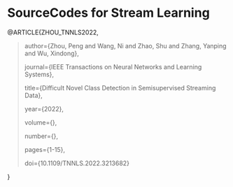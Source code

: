 # SourceCodes for Stream Learning


@ARTICLE{ZHOU_TNNLS2022, 
  > author={Zhou, Peng and Wang, Ni and Zhao, Shu and Zhang, Yanping and Wu, Xindong},
  >  
  > journal={IEEE Transactions on Neural Networks and Learning Systems}, 
  > 
  > title={Difficult Novel Class Detection in Semisupervised Streaming Data}, 
  > 
  > year={2022}, 
  > 
  > volume={}, 
  > 
  > number={}, 
  > 
  > pages={1-15}, 
  > 
  > doi={10.1109/TNNLS.2022.3213682} 
  > 
}
